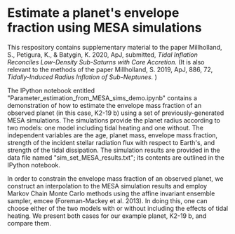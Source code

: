 Estimate a planet's envelope fraction using MESA simulations
======================================================================

This respository contains supplementary material to the paper Millholland, S., Petigura, K., \& Batygin, K. 2020, ApJ, submitted, <i> Tidal Inflation Reconciles Low-Density Sub-Saturns with Core Accretion. </i> (It is also relevant to the methods of the paper Millholland, S. 2019, ApJ, 886, 72, <i> Tidally-Induced Radius Inflation of Sub-Neptunes. </i>)

The IPython notebook entitled "Parameter_estimation_from_MESA_sims_demo.ipynb" contains a demonstration of how to estimate the envelope mass fraction of an observed planet (in this case, K2-19 b) using a set of previously-generated MESA simulations. The simulations provide the planet radius according to two models: one model including tidal heating and one without. The independent variables are the age, planet mass, envelope mass fraction, strength of the incident stellar radiation flux with respect to Earth's, and strength of the tidal dissipation. The simulation results are provided in the data file named "sim_set_MESA_results.txt"; its contents are outlined in the IPython notebook. 

In order to constrain the envelope mass fraction of an observed planet, we construct an interpolation to the MESA simulation results and employ Markov Chain Monte Carlo methods using the affine invariant ensemble sampler, emcee (Foreman-Mackey et al. 2013). In doing this, one can choose either of the two models with or without including the effects of tidal heating. We present both cases for our example planet, K2-19 b, and compare them. 
